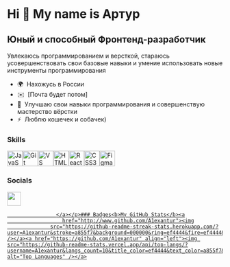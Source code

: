 Hi 👋 My name is Артур
======================

Юный и способный Фронтенд-разработчик
-------------------------------------

Увлекаюсь программированием и версткой, стараюсь усовершенствовать свои базовые навыки и умение использовать новые инструменты программирования

*   🌍  Нахожусь в России
*   ✉️  [Почта будет потом]
*   🧠  Улучшаю свои навыки программирования и совершенствую мастерство вёрстки
*   ⚡  Люблю кошечек и собачек)
  ### Skills 
<p align="left">
<a href="https://developer.mozilla.org/en-US/docs/Web/JavaScript" target="_blank" rel="noreferrer"><img src="https://raw.githubusercontent.com/danielcranney/readme-generator/main/public/icons/skills/javascript-colored.svg" width="36" height="36" alt="JavaScript" /></a><a href="https://git-scm.com/" target="_blank" rel="noreferrer"><img src="https://raw.githubusercontent.com/danielcranney/readme-generator/main/public/icons/skills/git-colored.svg" width="36" height="36" alt="Git" /></a><a href="https://code.visualstudio.com/" target="_blank" rel="noreferrer"><img src="https://raw.githubusercontent.com/danielcranney/readme-generator/main/public/icons/skills/visualstudiocode.svg" width="36" height="36" alt="VS Code" /></a><a href="https://developer.mozilla.org/en-US/docs/Glossary/HTML5" target="_blank" rel="noreferrer"><img src="https://raw.githubusercontent.com/danielcranney/readme-generator/main/public/icons/skills/html5-colored.svg" width="36" height="36" alt="HTML5" /></a><a href="https://reactjs.org/" target="_blank" rel="noreferrer"><img src="https://raw.githubusercontent.com/danielcranney/readme-generator/main/public/icons/skills/react-colored.svg" width="36" height="36" alt="React" /></a><a href="https://www.w3.org/TR/CSS/#css" target="_blank" rel="noreferrer"><img src="https://raw.githubusercontent.com/danielcranney/readme-generator/main/public/icons/skills/css3-colored.svg" width="36" height="36" alt="CSS3" /></a><a href="https://www.figma.com/" target="_blank" rel="noreferrer"><img src="https://raw.githubusercontent.com/danielcranney/readme-generator/main/public/icons/skills/figma-colored.svg" width="36" height="36" alt="Figma" /></a>
                    </p>
                    
### Socials
                  
                  
 <p align="left">
                      <a href="https://www.github.com/A1exantur" target="_blank" rel="noreferrer">
                    <picture>
                    <source media="(prefers-color-scheme: dark)" srcset="https://raw.githubusercontent.com/danielcranney/readme-generator/main/public/icons/socials/github-dark.svg" />
                    <source media="(prefers-color-scheme: light)" srcset="https://raw.githubusercontent.com/danielcranney/readme-generator/main/public/icons/socials/github.svg" />
                    <img src="https://raw.githubusercontent.com/danielcranney/readme-generator/main/public/icons/socials/github.svg" width="32" height="32" />
                    </picture>
                        
                    </a></p>### Badges<b>My GitHub Stats</b><a
                      href="http://www.github.com/A1exantur"><img
                  src="https://github-readme-streak-stats.herokuapp.com/?user=A1exantur&stroke=a855f7&background=000000&ring=ef4444&fire=ef4444&currStreakNum=a855f7&currStreakLabel=ef4444&sideNums=a855f7&sideLabels=a855f7&dates=a855f7&hide_border=true" /></a><a href="https://github.com/A1exantur" align="left"><img src="https://github-readme-stats.vercel.app/api/top-langs/?username=A1exantur&langs_count=10&title_color=ef4444&text_color=a855f7&icon_color=facc15&bg_color=000000&hide_border=true&locale=en&custom_title=Top%20%Languages" alt="Top Languages" /></a>
